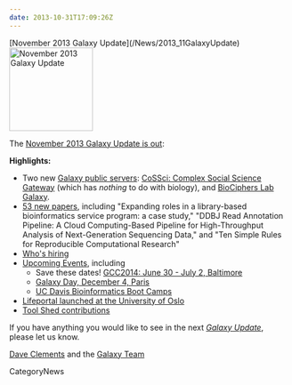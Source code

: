 ```yaml
---
date: 2013-10-31T17:09:26Z
---
```

<div class='newsItemHeader'>[November 2013 Galaxy Update](/News/2013_11GalaxyUpdate)</div>

<div class='right'><a href='/GalaxyUpdates/2013_11'><img src='/Images/Logos/GalaxyUpdate200.png' alt='November 2013 Galaxy Update' width=150 /></a></div>

The [November 2013 Galaxy Update is out](/GalaxyUpdates/2013_11):

**Highlights:**
* Two new [Galaxy public servers](/GalaxyUpdates/2013_11#new-public-servers): [CoSSci: Complex Social Science Gateway](/GalaxyUpdates/2013_11#cossci-complex-social-science-gateway) (which has *nothing* to do with biology), and [BioCiphers Lab Galaxy](/GalaxyUpdates/2013_11#biociphers-lab-galaxy).
* [53 new papers](/GalaxyUpdates/2013_11#new-papers), including "Expanding roles in a library-based bioinformatics service program: a case study," "DDBJ Read Annotation Pipeline: A Cloud Computing-Based Pipeline for High-Throughput Analysis of Next-Generation Sequencing Data," and "Ten Simple Rules for Reproducible Computational Research"
* [Who's hiring](/GalaxyUpdates/2013_11#whos-hiring)
* [Upcoming Events](/GalaxyUpdates/2013_11#other-events), including
  * Save these dates! [GCC2014: June 30 - July 2, Baltimore](/GalaxyUpdates/2013_11#gcc2014-june-30---july-2-baltimore)
  * [Galaxy Day, December 4, Paris](/GalaxyUpdates/2013_11#galaxy-day-december-4-paris)
  * [UC Davis Bioinformatics Boot Camps](/GalaxyUpdates/2013_11#uc-davis-bioinformatics-boot-camps)
* [Lifeportal launched at the University of Oslo](/GalaxyUpdates/2013_11#lifeportal-at-the-university-of-oslo)
* [Tool Shed contributions](/GalaxyUpdates/2013_11#tool-shed-contributions)

If you have anything you would like to see in the next *[Galaxy Update](/GalaxyUpdates)*, please let us know.

[Dave Clements](/DaveClements) and the [Galaxy Team](/GalaxyTeam)


CategoryNews
